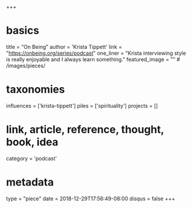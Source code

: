 +++
# basics
title     		 = "On Being"
author    		 = 'Krista Tippett'
link      		 = "https://onbeing.org/series/podcast"
one_liner 		 = "Krista interviewing style is really enjoyable and I always learn something."
featured_image = "" # /images/pieces/

# taxonomies
influences		 = ['krista-tippett']
piles     		 = ['spirituality']
projects			 = []

# link, article, reference, thought, book, idea
category  		 = 'podcast'

# metadata
type	    		 = "piece"
date      		 = 2018-12-29T17:56:49-08:00
disqus    		 = false
+++

